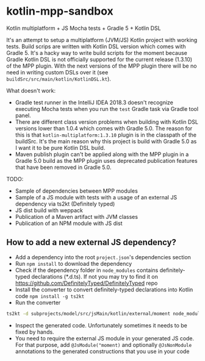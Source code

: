 # kotlin-mpp-sandbox
Kotlin multiplatform + JS Mocha tests + Gradle 5 + Kotlin DSL

It's an attempt to setup a multiplatform (JVM/JS) Kotlin project with working tests. Build scrips are 
written with Kotlin DSL version which comes with Gradle 5. It's a hacky way to write build scripts for
the moment because Gradle Kotlin DSL is not officially supported for the current release (1.3.10) of
the MPP plugin. With the next versions of the MPP plugin there will be no need in writing
custom DSLs over it (see `buildSrc/src/main/kotlin/KotlinDSL.kt`). 

What doesn't work:
- Gradle test runner in the IntelliJ IDEA 2018.3 doesn't recognize executing Mocha tests when you run 
the `test` Gradle task via Gradle tool panel.
- There are different class version problems when building with Kotlin DSL versions lower than 1.0.4
which comes with Gradle 5.0. The reason for this is that `kotlin-multiplatform:1.3.10` plugin is in the
classpath of the buildSrc. It's the main reason why this project is build with Gradle 5.0 as I want it
to be pure Kotlin DSL build.
- Maven publish plugin can't be applied along with the MPP plugin in a Gradle 5.0 build as the MPP 
plugin uses deprecated publication features that have been removed in Gradle 5.0.

TODO:
- Sample of dependencies between MPP modules
- Sample of a JS module with tests with a usage of an external JS dependency via ts2kt (Definitely typed)
- JS dist build with weppack
- Publication of a Maven artifact with JVM classes
- Publication of an NPM module with JS dist

## How to add a new external JS dependency?
- Add a dependency into the root `project.json`'s dependencies section
- Run `npm install` to download the dependency
- Check if the dependency folder in `node_modules` contains definitely-typed declarations (*.d.ts). If not 
you may try to find it on https://github.com/DefinitelyTyped/DefinitelyTyped repo
- Install the converter to convert definitely-typed declarations into Kotlin code `npm install -g ts2kt`
- Run the converter
```bash
ts2kt -d subprojects/model/src/jsMain/kotlin/external/moment node_modules/moment/moment.d.ts
```
- Inspect the generated code. Unfortunately sometimes it needs to be fixed by hands.
- You need to require the external JS module in your generated JS code. For that purpose, add 
`@JsModule("moment)` and optionally `@JsNonModule` annotations to the generated constructions that 
you use in your code